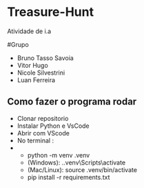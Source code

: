 # Treasure-Hunt
Atividade de i.a

#Grupo
- Bruno Tasso Savoia
- Vitor Hugo 
- Nicole Silvestrini
- Luan Ferreira

## Como fazer o programa rodar
- Clonar repositorio
- Instalar Python e VsCode
- Abrir com VScode
- No terminal :
- -  python -m venv .venv
  -  (Windows): .\.venv\Scripts\activate 
  -  (Mac/Linux): source .venv/bin/activate 
  -  pip install -r requirements.txt






